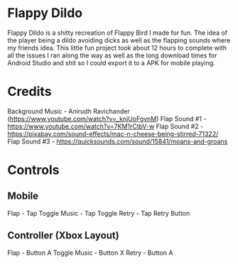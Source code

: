 # Flappy Dildo
Flappy Dildo is a shitty recreation of Flappy Bird I made for fun. The idea of the player being a dildo avoiding dicks as well as the flapping sounds where my friends idea. This little fun project took about 12 hours to complete with all the issues I ran along the way as well as the long download times for Android Studio and shit so I could export it to a APK for mobile playing.

# Credits
Background Music - Anirudh Ravichander (https://www.youtube.com/watch?v=_knjUoFgvnM)
Flap Sound #1 - https://www.youtube.com/watch?v=7KM1rCtbV-w
Flap Sound #2 - https://pixabay.com/sound-effects/mac-n-cheese-being-stirred-71322/
Flap Sound #3 - https://quicksounds.com/sound/15841/moans-and-groans

# Controls
## Mobile
Flap - Tap
Toggle Music - Tap Toggle
Retry - Tap Retry Button
## Controller (Xbox Layout)
Flap - Button A
Toggle Music - Button X
Retry - Button A
